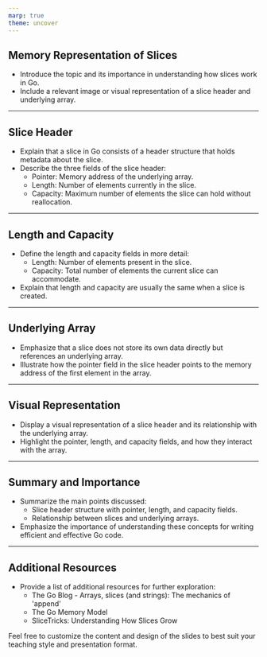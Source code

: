 ```yaml
---
marp: true
theme: uncover
---
```

## Memory Representation of Slices
- Introduce the topic and its importance in understanding how slices work in Go.
- Include a relevant image or visual representation of a slice header and underlying array.

---
## Slice Header

- Explain that a slice in Go consists of a header structure that holds metadata about the slice.
- Describe the three fields of the slice header:
  - Pointer: Memory address of the underlying array.
  - Length: Number of elements currently in the slice.
  - Capacity: Maximum number of elements the slice can hold without reallocation.

---
## Length and Capacity
- Define the length and capacity fields in more detail:
  - Length: Number of elements present in the slice.
  - Capacity: Total number of elements the current slice can accommodate.
- Explain that length and capacity are usually the same when a slice is created.

---
## Underlying Array
- Emphasize that a slice does not store its own data directly but references an underlying array.
- Illustrate how the pointer field in the slice header points to the memory address of the first element in the array.

---
## Visual Representation
- Display a visual representation of a slice header and its relationship with the underlying array.
- Highlight the pointer, length, and capacity fields, and how they interact with the array.

---
## Summary and Importance
- Summarize the main points discussed:
  - Slice header structure with pointer, length, and capacity fields.
  - Relationship between slices and underlying arrays.
- Emphasize the importance of understanding these concepts for writing efficient and effective Go code.

---
## Additional Resources
- Provide a list of additional resources for further exploration:
  - The Go Blog - Arrays, slices (and strings): The mechanics of 'append'
  - The Go Memory Model
  - SliceTricks: Understanding How Slices Grow

Feel free to customize the content and design of the slides to best suit your teaching style and presentation format.